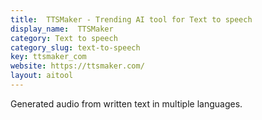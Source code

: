 ```yaml
---
title:  TTSMaker - Trending AI tool for Text to speech
display_name:  TTSMaker
category: Text to speech
category_slug: text-to-speech
key: ttsmaker_com
website: https://ttsmaker.com/
layout: aitool
---
```


Generated audio from written text in multiple languages.
